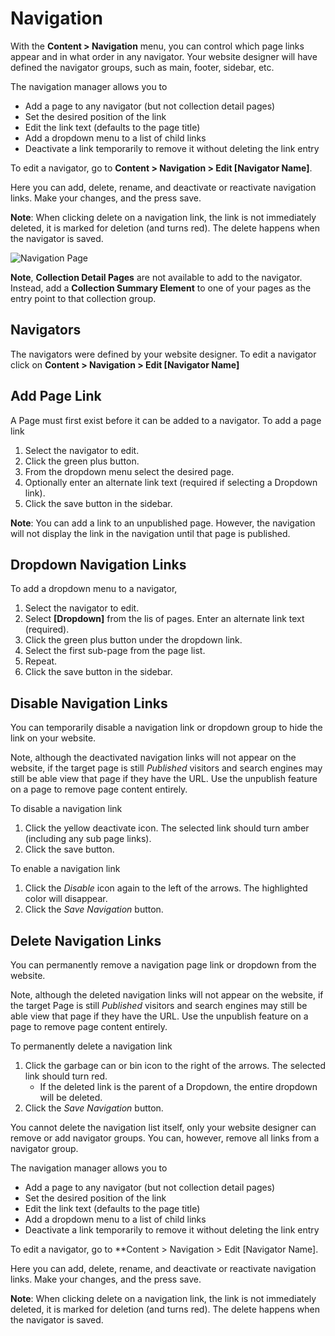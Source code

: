 # Navigation

With the **Content > Navigation** menu, you can control which page links appear and in what order in any navigator. Your website designer will have defined the navigator groups, such as main, footer, sidebar, etc.

The navigation manager allows you to

* Add a page to any navigator (but not collection detail pages)
* Set the desired position of the link
* Edit the link text (defaults to the page title)
* Add a dropdown menu to a list of child links
* Deactivate a link temporarily to remove it without deleting the link entry

To edit a navigator, go to **Content > Navigation > Edit [Navigator Name]**.

Here you can add, delete, rename, and deactivate or reactivate navigation links. Make your changes, and the press save.

**Note**: When clicking delete on a navigation link, the link is not immediately deleted, it is marked for deletion (and turns red). The delete happens when the navigator is saved.

![Navigation Page](/admin/img/support/pageNavigation.png)

**Note**, **Collection Detail Pages** are not available to add to the navigator. Instead, add a **Collection Summary Element** to one of your pages as the entry point to that collection group.

## Navigators

The navigators were defined by your website designer. To edit a navigator click on **Content > Navigation > Edit [Navigator Name]**

## Add Page Link

A Page must first exist before it can be added to a navigator. To add a page link

1. Select the navigator to edit.
2. Click the green plus button.
3. From the dropdown menu select the desired page.
4. Optionally enter an alternate link text (required if selecting a Dropdown link).
5. Click the save button in the sidebar.

**Note**: You can add a link to an unpublished page. However, the navigation will not display the link in the navigation until that page is published.

## Dropdown Navigation Links
To add a dropdown menu to a navigator,

1. Select the navigator to edit.
2. Select **[Dropdown]** from the lis of pages. Enter an alternate link text (required).
3. Click the green plus button under the dropdown link.
4. Select the first sub-page from the page list.
5. Repeat.
6.  Click the save button in the sidebar.

## Disable Navigation Links

You can temporarily disable a navigation link or dropdown group to hide the link on your website.

Note, although the deactivated navigation links will not appear on the website, if the target page is still *Published* visitors and search engines may still be able view that page if they have the URL. Use the unpublish feature on a page to remove page content entirely.

To disable a navigation link

1. Click the yellow deactivate icon. The selected link should turn amber (including any sub page links).
2. Click the save button.

To enable a navigation link

1. Click the *Disable* icon again to the left of the arrows. The highlighted color will disappear.
2. Click the *Save Navigation* button.

## Delete Navigation Links

You can permanently remove a navigation page link or dropdown from the website.

Note, although the deleted navigation links will not appear on the website, if the target Page is still *Published* visitors and search engines may still be able view that page if they have the URL. Use the unpublish feature on a page to remove page content entirely.

To permanently delete a navigation link

1. Click the garbage can or bin icon to the right of the arrows. The selected link should turn red.
    * If the deleted link is the parent of a Dropdown, the entire dropdown will be deleted.
2. Click the *Save Navigation* button.

You cannot delete the navigation list itself, only your website designer can remove or add navigator groups. You can, however, remove all links from a navigator group.

The navigation manager allows you to

* Add a page to any navigator (but not collection detail pages)
* Set the desired position of the link
* Edit the link text (defaults to the page title)
* Add a dropdown menu to a list of child links
* Deactivate a link temporarily to remove it without deleting the link entry

To edit a navigator, go to **Content > Navigation > Edit [Navigator Name].

Here you can add, delete, rename, and deactivate or reactivate navigation links. Make your changes, and the press save.

**Note**: When clicking delete on a navigation link, the link is not immediately deleted, it is marked for deletion (and turns red). The delete happens when the navigator is saved.
